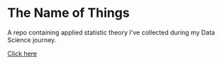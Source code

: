 # The Name of Things
A repo containing applied statistic theory I've collected during my Data Science journey.

[Click here](page1.md)
